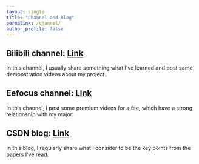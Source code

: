 ```yaml
---
layout: single
title: "Channel and Blog"
permalink: /channel/
author_profile: false
---
```


## Bilibili channel: [Link](https://space.bilibili.com/651870608?spm_id_from=333.1007.0.0)
In this channel, I usually share something what I've learned and post some demonstration videos about my project.

## Eefocus channel: [Link](https://www.eefocus.com/course/1074129.html)
In this channel, I post some premium videos for a fee, which have a strong relationship with my major.

## CSDN blog: [Link](https://blog.csdn.net/m0_52357437?type=blog)
In this blog, I regularly share what I consider to be the key points from the papers I've read.
